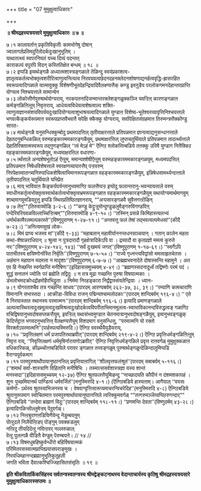 +++
title = "07 मुमुक्षुत्वाधिकारः"

+++


**॥ श्रीमद्रहस्यत्रयसारे मुमुक्षुत्वाधिकारः ॥ ७ ॥**

७।१ कालावर्तान् प्रकृतिविकृतीः कामभोगेषु दोषान्  
ज्वालागर्तप्रतिमदुरितोदर्कदुःखानुभूतिम् ।  
याथातत्थ्यं स्वपरनियतं यच्च दिव्यं पदन्तत्  
काराकल्पं वपुरपि विदन् कस्तितिक्षेत बन्धम् ॥ १८ ॥  
७।२ इप्पडि इव्वर्थङ्गळै अध्यात्मशास्त्रङ्गळाले तॆळिन्दु स्वयंप्रकाशत्व-ज्ञातृत्वकर्तत्वभोक्तृत्वशरीरित्वाणुत्वनित्यत्व निरवयवत्वछेदनदहनक्लेदनशोषणाद्यनर्हत्ववृद्धि-ह्रासरहित स्वरूपत्वादिगळाले यात्मावुक्कु विशेषणीभूतदेहन्द्रियादिवैलक्ष्ण्यत्तैक् कण्डु इवऩुडैय परलोकगमनदेहान्तरप्राप्ति योग्यत्व निश्चयत्ताले सामान्येन  
७।३ लोकोत्तीर्णपुरुषार्थयोग्यराय्, नरकपतनादिजन्मान्तरक्लेशङ्गळुक्कञ्जि यवऱ्ऱिऩ् कारणङ्गळाऩ कर्मङ्गळिऩिऩ्ऱुम् निवृत्तराय्, आधेयत्वविधेयत्वशेषत्वाल्प शक्ति-त्वाणुत्वज्ञानसंशयविपर्ययदुःखादियोग्यत्वाशुभाश्रयत्वादिगळाले युण्डाऩ विशेष्य-भूतेश्वरव्यावृत्तिनिश्चयत्ताले भगवत्कैङ्कर्यरूपमाऩ स्वरूपप्राप्तवैभवत्तै यपेक्षि क्कैक्कु योग्यराय्, सर्वापेक्षितसंग्रहमाऩ तिरुमन्त्रत्तैक्कॊण्डु सारत-  
७।४ मार्थङ्गळै यनुसन्धिक्कुम्बोदु प्रथमपदत्तिल् तृतीयाक्षरत्ताले प्रतिपन्नमाऩ ज्ञानत्वाद्यनुसन्धानत्ताले देहतदनुबन्धिकळिल् वरुमहङ्कारममकारङ्गळैयुम्, प्रथमाक्षरत्तिल् लुप्तचतुर्थियाले प्रतिपन्नमाऩ तादर्त्थ्यत्ताले देहातिरिक्तात्मस्वरूप तद्गुणङ्गळिल् ‘‘त्वं मेऽहं मे’’ ऎऩ्गिऱ श्लोकत्तिऩ्बडिये तऩक्कु उरिमै युण्डाग निऩैक्किऱ वहङ्कारममकारङ्गळैयुम्, मध्यमाक्षरत्तिल वधारणा-  
७।५ र्त्थंत्ताले अन्यशेषभूतोऽहं ऎऩ्ऱुम्, ममान्यश्शेषीऎऩ्ऱुम् वरुमहङ्कारममकारङ्गळयुम्, मध्यमपदत्तिल् प्रतिपन्नमाऩ निषेधविशेषत्ताले स्वरक्षणव्यापारत्तैप् पऱ्ऱवरुम् निरपेक्षस्वातन्त्र्यनिरुपाधिकशेषित्वाभिमानरूपङ्गळाऩ वहङ्कारममकारङ्गळैयुम्, इन्निषेधसामर्थ्यन्दऩ्ऩाले तृतीयपदत्तिल् चतुर्थियाले यभिप्रेत  
७।६ माय् भावियाऩ कैङ्कर्यपर्यन्तानुभवमागिऱ फलत्तैप्पऱ्ऱ इप्पोदु फलान्तरानु-भवन्यायत्ताले वरुम् स्वाधीनकर्तृत्वभोक्तृत्वस्वार्थकर्तत्वभोक्तृत्वभ्रमरूपङ्गळाऩ वहङ्कारममकारङ्गळैयुम् यथायोग्यमार्थमागवुम् शाब्दमागवुमडियऱुत्तु इप्पडि स्थिरप्रतिष्ठितज्ञानराय्, “”अऱ्पसारङ्गळवै सुवैत्तगऩ्ऱॊऴिन्  
७।७ तेऩ्””(तिरुवाय्मॊऴि ३-२-६।) “”कण्डु केट्टुऱ्ऱुमोन्दुण्डुऴलुमैङ्गरुविगण्डविऩ् पन्दॆरिवरियवळविल्लाच्चिऱ्ऱिऩ्बम्””(तिरुवाय्मॊऴि ४-९-१०।) ‘‘तस्मिन् प्रसन्ने किमिहास्त्यलभ्यं धर्मार्थकामैरलमल्पकास्ते’’(विष्णुपुराणम् १-२७-९१।) ‘‘अन्तवत्तु फलं तेषां तद्भवत्यल्पमेधसां’’(कीदै ७-२३।) ‘‘अनित्यमसुखं लोक-  
७।८ मिमं प्राप्य भजस्व मां’’(कीदै ९-३३) ‘‘महाबलान् महावीर्याननन्तधनसञ्चयान् । गतान् कालेन महता कथा-शेषान्नराधिपान् ॥ श्रुत्वा न पुत्रदारादौ गृहक्षेत्रादिकेऽपि वा । द्रव्यादौ वा कृतप्रज्ञो ममत्वं कुरुते नरः’’(विष्णुपुराणम् ४-२४-१४२, १४३) ‘‘सर्वं दुःखमयं जगत्’’(विष्णुपुराणम् १-१७-६९।) ‘‘स्वर्गेऽपि पातभीतस्य क्षयिष्णोर्नास्ति निर्वृतिः’’(विष्णुपुराणम् ७-५-५०।) ‘‘राज्ये गृध्नन्त्यविद्वांसो ममत्वाहृतचेतसः । अहंमान महापान मदमत्ता न मादृशाः’’(विष्णुपुराणम् ६-७-७।) ‘‘आब्रह्मभवनादेते दोषास्सन्ति महामुने । अत एव हि नेच्छन्ति स्वर्गप्राप्तिं मनीषिणः’’(इदिहाससमुच्चयम् ४-४९।) ‘‘ब्रह्मणस्सदनादूर्ध्वं तद्विष्णोः परमं पदं । शुद्धं सनातनं ज्योतिः परं ब्रह्मेति तद्विदुः ॥ न तत्र मूढा गच्छन्ति पुरुषा विषयात्मकाः । डंभलोभमदक्रोधद्रोहमोहैरभिद्रुताः ॥ निर्ममा निरहङ्कारा निर्द्वंद्वास्संयतेन्द्रियाः । ध्यान-  
७।९ योगरताश्चैव तत्र गच्छन्ति साधवः’’(पारदम् आरण्यबर्वम् २६२-३७, ३८, ३९।) ‘‘रम्याणि कामचाराणि विमानानि सभास्तदा । आक्रीडा-विविधा राजन् पद्मिन्यश्चामलोदकाः’’(पारदम् शान्दिबर्वम् १९६-४।) ‘‘ एते वै निरयास्तात स्थानस्य परमात्मनः’’(पारदम् शान्दिबर्वम् १९६-६।) इत्यादि प्रमाणङ्गळाले अल्पत्वास्थिरत्वदुःखमूलत्वदुःखमिश्रत्वदुःखोदर्कत्वविपरीताभिमानमूलत्व-स्वाभाविकानन्दविरुद्धत्वङ् गळागिऱ वचिद्विषयानुभवदोषसप्तकत्तैयुम्, इवऱ्ऱिल् यथासंभवमुण्डाऩ चेतनमात्रानुभवदोषङ्गळैयुम्, इव्वनुभवङ्गळुक् कॆदिर्त्तट्टाऩ भगवदनुभवत्तिऩ् वैलक्षण्यत्तैयुम् विशदमाग वनुसन्धित्तु, ‘‘परमात्मनि यो रक्तो विरक्तोऽपरमात्मनि’’(पार्हस्पत्यस्मिरुदि।) ऎऩ्गिऱ ववस्थैयैयुडैयराय्,  
७।१० ‘‘प्रवृत्तिलक्षणं धर्मं प्रजापतिरथाब्रवीत्’’(पारदम् शान्दिबर्वम् २१९-४-२।) ऎऩ्गिऱ प्रवृत्तिधर्मङ्गळिऩिऩ्ऱुम् निवृत्त राय्, ‘‘निवृत्तिलक्षणं धर्ममृषिर्नारायणोऽब्रवीत्’’ ऎऩ्गिऱ निवृत्तिधर्मङ्गळिले प्रवृत्त राऩवर्गळ् मुमुक्षुक्कळाऩ वधिकारिकळ्, कीऴ्च्चॊऩ्ऩबडियिले परावर ङ्गळाऩ तत्त्वङ्गळुम् पुरुषार्थङ्गळुन्दॆळिन्दालुमिप्पडि वैराग्यपूर्वकमाग  
७।११ परमपुरुषार्थोपायानुष्ठानत्तिल् प्रवृत्तियाऩागिल् ‘‘शीलवृत्तफलंश्रुतं’’(पारदम् सबाबर्वम् ५-११६।) (‘‘शमार्थं सर्वा-शास्त्राणि विहितानि मनीषिभिः । तस्मात्ससर्वशास्त्रज्ञा यस्य शान्तं मनस्सदा’’(इदिहाससमुच्चयम् १२-३७) ऎऩ्गिऱ श्रुतफलत्तैयुमिऴन्दु ‘‘नाच्छादयति कौपीनं न दंशमशकापहं । शुनः पुच्छमिवानर्थं पाण्डित्यं धर्मवर्जितं’’(मनुस्मिरुदि ४-१।) (ऎऩ्गिऱबडिये हास्यऩाम्। आगैयाल् ‘‘वयसः कर्मणो- ऽर्थस्य श्रुतस्याभिजनस्य च । वेषवाग्वृत्तिसारूप्यमाचरन्विचरेदिह’’(मनुस्मिरुदि ४-८) ऎऩ्गिऱबडिये श्रुतानुरूपमाग स्वोचितमाऩ परमपुरुषार्थापायानुष्ठानत्तिले त्वरिक्कुमवर्गळ् “”तऩ्गरुमञ्जॆय्यप्पिऱरुगन्दार्”” ऎऩ्गिऱबडिये ‘‘तन्देवा ब्राह्मणं विदुः’’(पारदम् शान्दिबर्वम् ११८-११।) ‘‘प्रणमन्ति देवता’’(विष्णुदर्मम् ४३-२८।) इत्यादिगळिऱ्सॊल्लुमेऱ्ऱम् पॆऱुवर्गळ्।  
७।१२ निऩ्ऱबुराणऩडियिणैयेन्दु नॆडुम्बयऩुम्  
पॊऩ्ऱुदले निलैयॆऩ्ऱिडप् पॊङ्गुम् पवक्कडलुम्  
नऩ्ऱिदु तीयदिदॆऩ्ऱु नविऩ्ऱवर् नल्लरुळाल्  
वॆऩ्ऱु पुलऩ्गळै वीडिऩै वेण्डुम् पॆरुम्बयऩे। // १४ //  
७।१३ विषमधुबहिष्कुर्वन्धीरो बहिर्विषयात्मकं  
परिमितरसस्वात्मप्राप्तिप्रयासपराङ्मुखः ।  
निरवधिमहानन्दब्रह्मानुभूतिकुतूहली  
जगति भविता दैवात्कश्चिज्जिहासितसंसृतिः ॥ १९ ॥

**इति श्रीकवितार्किकसिंहस्य सर्वतन्त्रस्वतन्त्रस्य श्रीमद्वेङ्कटनाथस्य वेदान्ताचार्यस्य कृतिषु श्रीमद्रहस्यत्रयसारे मुमुक्षुत्वाधिकारस्सप्तमः ॥**

